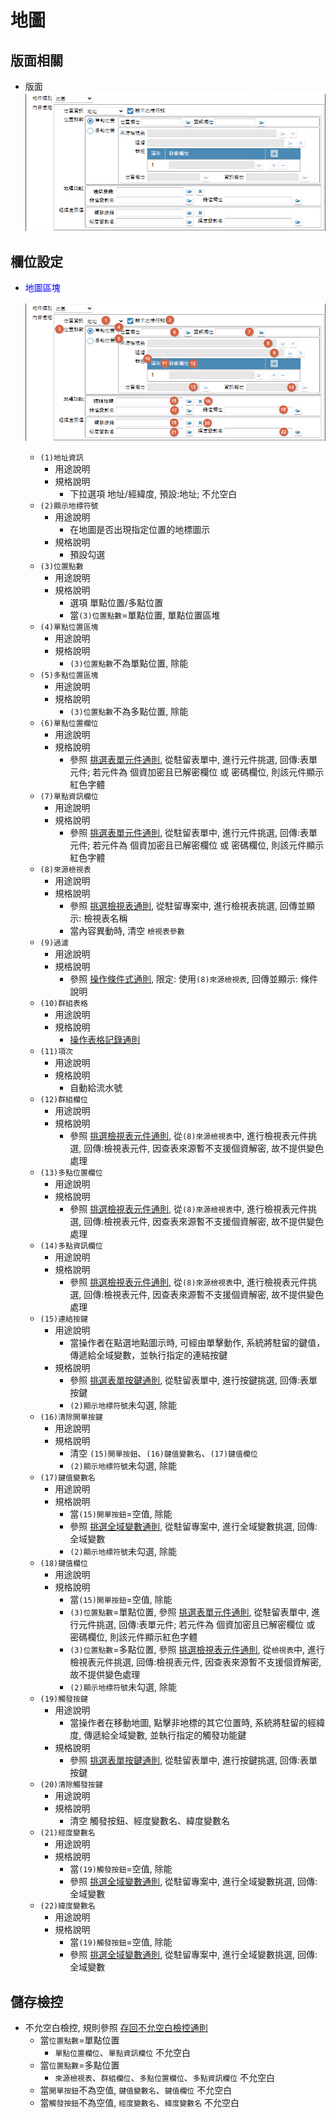 地圖
===
## 版面相關
* 版面</br>
    ![pic][image_map]

## 欄位設定
* <p id="fieldbreak1" style="color:blue;">地圖區塊</p>

    ![pic][image_fieldbreak1]
    * `(1)地址資訊`
        * 用途說明
        * 規格說明
	        * 下拉選項 地址/經緯度, 預設:地址; 不允空白
    * `(2)顯示地標符號`
        * 用途說明
            * 在地圖是否出現指定位置的地標圖示
        * 規格說明
	        * 預設勾選
    * `(3)位置點數`
        * 用途說明
        * 規格說明
            * 選項 單點位置/多點位置
            * 當`(3)位置點數`=單點位置, 單點位置區堆
    * `(4)單點位置區塊`
        * 用途說明
        * 規格說明
	        * `(3)位置點數`不為單點位置, 除能
    * `(5)多點位置區塊`
        * 用途說明
        * 規格說明
	        * `(3)位置點數`不為多點位置, 除能
    * `(6)單點位置欄位`
        * 用途說明
        * 規格說明
	        * 參照 [挑選表單元件通則][link_ruledialog7], 從駐留表單中, 進行元件挑選, 回傳:表單元件; 若元件為 個資加密且已解密欄位 或 密碼欄位, 則該元件顯示紅色字體
    * `(7)單點資訊欄位`
        * 用途說明
        * 規格說明
	        * 參照 [挑選表單元件通則][link_ruledialog7], 從駐留表單中, 進行元件挑選, 回傳:表單元件; 若元件為 個資加密且已解密欄位 或 密碼欄位, 則該元件顯示紅色字體
    * `(8)來源檢視表`
        * 用途說明
        * 規格說明
	        * 參照 [挑選檢視表通則][link_ruledialog4], 從駐留專案中, 進行檢視表挑選, 回傳並顯示: 檢視表名稱
	        * 當內容異動時, 清空 `檢視表參數`
    * `(9)過濾`
        * 用途說明
        * 規格說明
	        * 參照 [操作條件式通則][link_ruledialog1], 限定: 使用`(8)來源檢視表`, 回傳並顯示: 條件說明	
    * `(10)群組表格`
        * 用途說明
        * 規格說明
	        * [操作表格記錄通則][link_rulesbutton3]
    * `(11)項次`
        * 用途說明
        * 規格說明
	        * 自動給流水號
    * `(12)群組欄位`
        * 用途說明
        * 規格說明
	        * 參照 [挑選檢視表元件通則][link_ruledialog8], 從`(8)來源檢視表`中, 進行檢視表元件挑選, 回傳:檢視表元件, 因查表來源暫不支援個資解密, 故不提供變色處理
    * `(13)多點位置欄位`
        * 用途說明
        * 規格說明
	        * 參照 [挑選檢視表元件通則][link_ruledialog8], 從`(8)來源檢視表`中, 進行檢視表元件挑選, 回傳:檢視表元件, 因查表來源暫不支援個資解密, 故不提供變色處理
    * `(14)多點資訊欄位`
        * 用途說明
        * 規格說明
	        * 參照 [挑選檢視表元件通則][link_ruledialog8], 從`(8)來源檢視表`中, 進行檢視表元件挑選, 回傳:檢視表元件, 因查表來源暫不支援個資解密, 故不提供變色處理
    * `(15)連結按鍵`
        * 用途說明
            * 當操作者在點選地點圖示時, 可經由單擊動作, 系統將駐留的鍵值，傳遞給全域變數，並執行指定的連結按鍵
        * 規格說明
	        * 參照 [挑選表單按鍵通則][link_ruledialog13], 從駐留表單中, 進行按鍵挑選, 回傳:表單按鍵
            * `(2)顯示地標符號`未勾選, 除能
    * `(16)清除開單按鍵`
        * 用途說明
        * 規格說明
	        * 清空 `(15)開單按鈕`、`(16)鍵值變數名`、`(17)鍵值欄位`
            * `(2)顯示地標符號`未勾選, 除能
    * `(17)鍵值變數名`
        * 用途說明
        * 規格說明
            * 當`(15)開單按鈕`=空值, 除能
            * 參照 [挑選全域變數通則][link_ruledialog10], 從駐留專案中, 進行全域變數挑選, 回傳:全域變數
            * `(2)顯示地標符號`未勾選, 除能
    * `(18)鍵值欄位`
        * 用途說明
        * 規格說明
	        * 當`(15)開單按鈕`=空值, 除能
	        * `(3)位置點數`=單點位置, 參照 [挑選表單元件通則][link_ruledialog7], 從駐留表單中, 進行元件挑選, 回傳:表單元件; 若元件為 個資加密且已解密欄位 或 密碼欄位, 則該元件顯示紅色字體
	        * `(3)位置點數`=多點位置, 參照 [挑選檢視表元件通則][link_ruledialog8], 從`檢視表`中, 進行檢視表元件挑選, 回傳:檢視表元件, 因查表來源暫不支援個資解密, 故不提供變色處理
            * `(2)顯示地標符號`未勾選, 除能
    * `(19)觸發按鍵`
        * 用途說明
            * 當操作者在移動地圖, 點擊非地標的其它位置時, 系統將駐留的經緯度, 傳遞給全域變數, 並執行指定的觸發功能鍵
        * 規格說明
	        * 參照 [挑選表單按鍵通則][link_ruledialog13], 從駐留表單中, 進行按鍵挑選, 回傳:表單按鍵
    * `(20)清除觸發按鍵`
        * 用途說明
        * 規格說明
	        * 清空 觸發按鈕、經度變數名、緯度變數名
    * `(21)經度變數名`
        * 用途說明
        * 規格說明
	        * 當`(19)觸發按鈕`=空值, 除能
	        * 參照 [挑選全域變數通則][link_ruledialog10], 從駐留專案中, 進行全域變數挑選, 回傳:全域變數
    * `(22)緯度變數名`
        * 用途說明
        * 規格說明
	        * 當`(19)觸發按鈕`=空值, 除能
	        * 參照 [挑選全域變數通則][link_ruledialog10], 從駐留專案中, 進行全域變數挑選, 回傳:全域變數

## <div id="save-action">儲存檢控</div>
* 不允空白檢控, 規則參照 [存回不允空白檢控通則][link_ruleother7]
	* 當`位置點數`=單點位置
		* `單點位置欄位`、`單點資訊欄位` 不允空白
	* 當`位置點數`=多點位置
		* `來源檢視表`、`群組欄位`、`多點位置欄位`、`多點資訊欄位` 不允空白
	* 當`開單按鈕`不為空值, `鍵值變數名`、`鍵值欄位` 不允空白
	* 當`觸發按鈕`不為空值, `經度變數名`、`緯度變數名` 不允空白


<!-- 圖片 -->
[image_map]:attachment/map.png
[image_fieldbreak1]:attachment/map_fieldbreak1.png

<!-- 超連結 -->
[link_ruledialog1]:../RulesDialog/README#ruledialog1 "共用通則_開啟單據/操作條件式通則"
[link_ruledialog4]:../RulesDialog/README#ruledialog4 "共用通則_開啟單據/挑選檢視表通則"
[link_ruledialog7]:../RulesDialog/README#ruledialog7 "共用通則_開啟單據/挑選表單元件通則"
[link_ruledialog8]:../RulesDialog/README#ruledialog8 "共用通則_開啟單據/挑選檢視表元件通則"
[link_ruledialog10]:../RulesDialog/README#ruledialog10 "共用通則_開啟單據/挑選全域變數通則"
[link_ruledialog13]:../RulesDialog/README#ruledialog13 "共用通則_開啟單據/挑選表單按鍵通則"
[link_rulesbutton3]:../RulesButton/README#rulebutton3 "共用通則_其它/操作表格記錄通則"
[link_ruleother7]:../RulesOther/README#ruleother7 "共用通則_其它/存回不允空白檢控通則"